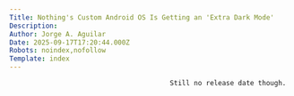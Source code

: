 ```yaml
---
Title: Nothing's Custom Android OS Is Getting an 'Extra Dark Mode'
Description: 
Author: Jorge A. Aguilar
Date: 2025-09-17T17:20:44.000Z
Robots: noindex,nofollow
Template: index
---
```


                                            Still no release date though.
                                        
